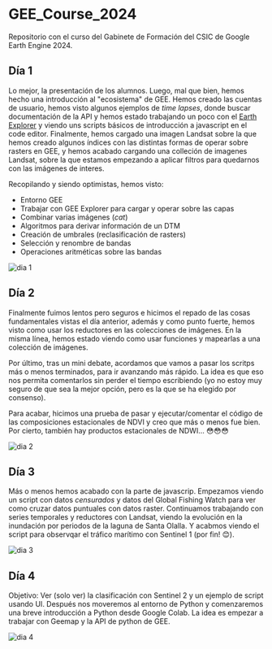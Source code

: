 # GEE_Course_2024

Repositorio con el curso del Gabinete de Formación del CSIC de Google Earth Engine 2024. 

## Día 1

Lo mejor, la presentación de los alumnos. Luego, mal que bien, hemos hecho una introducción al "ecosistema" de GEE. Hemos creado las cuentas de usuario, hemos visto algunos ejemplos de *time lapses*, donde buscar documentación de la API y hemos estado trabajando un poco con el [Earth Explorer](https://explorer.earthengine.google.com/#workspace) y viendo uns scripts básicos de introducción a javascript en el code editor. 
Finalmente, hemos cargado una imagen Landsat sobre la que hemos creado algunos índices con las distintas formas de operar sobre rasters en GEE, y hemos acabado cargando una colleción de imagenes Landsat, sobre la que estamos empezando a aplicar filtros para quedarnos con las imágenes de interes. 

Recopilando y siendo optimistas, hemos visto:

* Entorno GEE
* Trabajar con GEE Explorer para cargar y operar sobre las capas
* Combinar varias imágenes (*cat*)
* Algoritmos para derivar información de un DTM
* Creación de umbrales (reclasificación de rasters) 
* Selección y renombre de bandas
* Operaciones aritméticas sobre las bandas


![dia 1](https://i.imgur.com/22sQYon.jpeg)

## Día 2

Finalmente fuimos lentos pero seguros e hicimos el repado de las cosas fundamentales vistas el día anterior, además y como punto fuerte, 
hemos visto como usar los reductores en las colecciones de imágenes. En la misma línea, hemos estado viendo como usar funciones y mapearlas a una colección de imágenes. 

Por último, tras un mini debate, acordamos que vamos a pasar los scritps más o menos terminados, para ir avanzando más rápido. La idea es que eso nos permita comentarlos sin perder 
el tiempo escribiendo (yo no estoy muy seguro de que sea la mejor opción, pero es la que se ha elegido por consenso). 

Para acabar, hicimos una prueba de pasar y ejecutar/comentar el código de las composiciones estacionales de NDVI y creo que más o menos fue bien. 
Por cierto, también hay productos estacionales de NDWI... 😳😳😳


![dia 2](https://i.imgur.com/h9CpJAo.jpeg)

## Día 3

Más o menos hemos acabado con la parte de javascrip. Empezamos viendo un script con datos *censurados* y datos del Global Fishing Watch
para ver como cruzar datos puntuales con datos raster. Continuamos trabajando con series temporales y reductores con Landsat, viendo la evolución en la inundación por periodos de la laguna de Santa Olalla. Y acabmos viendo el script para observqar el tráfico marítimo con Sentinel 1 (por fin! 😊).


![dia 3](https://i.imgur.com/yNT5KMI.jpeg)


## Día 4

Objetivo: Ver (solo ver) la clasificación con Sentinel 2 y un ejemplo de script usando UI. Después nos moveremos al entorno de Python y comenzaremos una breve introducción a Python desde Google Colab. La idea es empezar a trabajar con Geemap y la API de python de GEE.

![dia 4](https://i.imgur.com/4HIkQ6C.jpeg)
